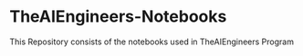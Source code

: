 # TheAIEngineers-Notebooks
This Repository consists of the notebooks used in TheAIEngineers Program
